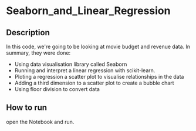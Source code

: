 # Seaborn_and_Linear_Regression

## Description
In this code, we're going to be looking at movie budget and revenue data.
In summary, they were done:
- Using data visualisation library called Seaborn
- Running and interpret a linear regression with scikit-learn.
- Ploting a regression a scatter plot to visualise relationships in the data
- Adding a third dimension to a scatter plot to create a bubble chart
- Using floor division to convert data


## How to run
open the Notebook and run.
